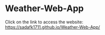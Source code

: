 # Weather-Web-App
Click on the link to access the website: https://sadafk1711.github.io/Weather-Web-App/ 
